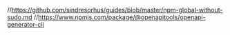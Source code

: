 //https://github.com/sindresorhus/guides/blob/master/npm-global-without-sudo.md
//https://www.npmjs.com/package/@openapitools/openapi-generator-cli    